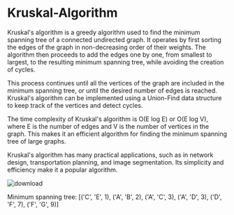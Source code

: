 # Kruskal-Algorithm

Kruskal's algorithm is a greedy algorithm used to find the minimum spanning tree of a connected undirected graph. It operates by first sorting the edges of the graph in non-decreasing order of their weights. The algorithm then proceeds to add the edges one by one, from smallest to largest, to the resulting minimum spanning tree, while avoiding the creation of cycles. 

This process continues until all the vertices of the graph are included in the minimum spanning tree, or until the desired number of edges is reached. Kruskal's algorithm can be implemented using a Union-Find data structure to keep track of the vertices and detect cycles.

The time complexity of Kruskal's algorithm is O(E log E) or O(E log V), where E is the number of edges and V is the number of vertices in the graph. This makes it an efficient algorithm for finding the minimum spanning tree of large graphs.

Kruskal's algorithm has many practical applications, such as in network design, transportation planning, and image segmentation. Its simplicity and efficiency make it a popular algorithm.

![download](https://github.com/jassercmk1/Kruskal_algorithm_/assets/120596258/507b646e-ed45-43aa-98a5-ee75aa93c948)

Minimum spanning tree: [('C', 'E', 1), ('A', 'B', 2), ('A', 'C', 3), ('A', 'D', 3), ('D', 'F', 7), ('F', 'G', 9)]
